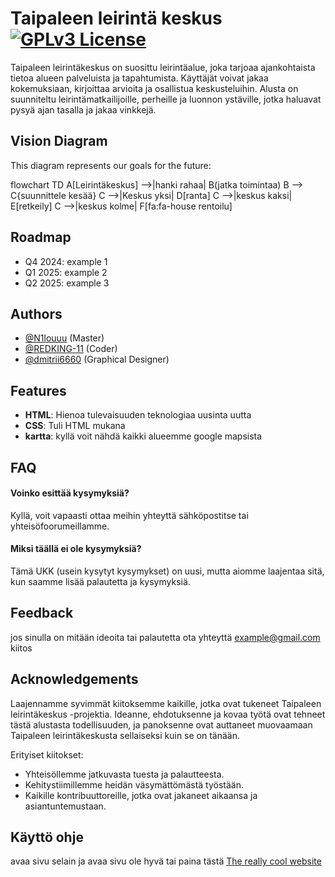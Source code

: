 # Taipaleen leirintä keskus                                                      [![GPLv3 License](https://img.shields.io/badge/License-GPL%20v3-yellow.svg)](https://opensource.org/license/gpl-3-0)
Taipaleen leirintäkeskus on suosittu leirintäalue, joka tarjoaa ajankohtaista tietoa alueen palveluista ja tapahtumista. Käyttäjät voivat jakaa kokemuksiaan, kirjoittaa arvioita ja osallistua keskusteluihin. Alusta on suunniteltu leirintämatkailijoille, perheille ja luonnon ystäville, jotka haluavat pysyä ajan tasalla ja jakaa vinkkejä.
## Vision Diagram

This diagram represents our goals for the future:

flowchart TD
    A[Leirintäkeskus] -->|hanki rahaa| B(jatka toimintaa)
    B --> C{suunnittele kesää}
    C -->|Keskus yksi| D[ranta]
    C -->|keskus kaksi| E[retkeily]
    C -->|keskus kolme| F[fa:fa-house rentoilu]
## Roadmap

- Q4 2024: example 1
- Q1 2025: example 2
- Q2 2025: example 3
## Authors

- [@N1louuu](https://www.github.com/N1louuu) (Master)
- [@REDKING-11](https://www.github.com/redking-11) (Coder)
- [@dmitrii6660](https://github.com/dmitrii6660) (Graphical Designer)
## Features

- **HTML**: Hienoa tulevaisuuden teknologiaa uusinta uutta
- **CSS**: Tuli HTML mukana
- **kartta**: kyllä voit nähdä kaikki alueemme google mapsista
## FAQ

#### Voinko esittää kysymyksiä?
Kyllä, voit vapaasti ottaa meihin yhteyttä sähköpostitse tai yhteisöfoorumeillamme.

#### Miksi täällä ei ole kysymyksiä?
Tämä UKK (usein kysytyt kysymykset) on uusi, mutta aiomme laajentaa sitä, kun saamme lisää palautetta ja kysymyksiä.
## Feedback
jos sinulla on mitään ideoita tai palautetta ota yhteyttä example@gmail.com kiitos
## Acknowledgements
Laajennamme syvimmät kiitoksemme kaikille, jotka ovat tukeneet Taipaleen leirintäkeskus -projektia. Ideanne, ehdotuksenne ja kovaa työtä ovat tehneet tästä alustasta todellisuuden, ja panoksenne ovat auttaneet muovaamaan Taipaleen leirintäkeskusta sellaiseksi kuin se on tänään.

Erityiset kiitokset:

- Yhteisöllemme jatkuvasta tuesta ja palautteesta.
- Kehitystiimillemme heidän väsymättömästä työstään.
- Kaikille kontribuuttoreille, jotka ovat jakaneet aikaansa ja asiantuntemustaan.
## Käyttö ohje
avaa sivu selain ja avaa sivu ole hyvä
tai paina tästä
[The really cool website](https://noveltyemails.com/fuckyou.com)